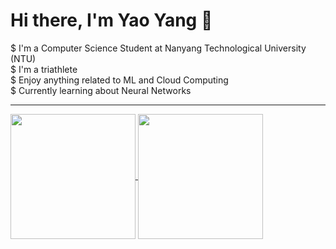# Hi there, I'm Yao Yang 👋

$ I'm a Computer Science Student at Nanyang Technological University (NTU) <br />
$ I'm a triathlete <br />
$ Enjoy anything related to ML and Cloud Computing <br />
$ Currently learning about Neural Networks <br />

-----
<a href="https://github.com/yaoyanglee/github-readme-stats">
  <img height=200 align="center" src="https://github-readme-stats.vercel.app/api?username=yaoyanglee&show_icons=true&theme=dark#gh-dark-mode-only" />
</a>
<a href="https://github.com/yaoyanglee">
  <img height=200 align="center" src="https://github-readme-stats.vercel.app/api/top-langs?username=yaoyanglee&layout=donut&langs_count=5&theme=dark#gh-dark-mode-only&card_width=320" />
</a>

<!--
**yaoyanglee/yaoyanglee** is a ✨ _special_ ✨ repository because its `README.md` (this file) appears on your GitHub profile.

Here are some ideas to get you started:

- 🔭 I’m currently working on ...
- 🌱 I’m currently learning ...
- 👯 I’m looking to collaborate on ...
- 🤔 I’m looking for help with ...
- 💬 Ask me about ...
- 📫 How to reach me: ...
- 😄 Pronouns: ...
- ⚡ Fun fact: ...
-->
